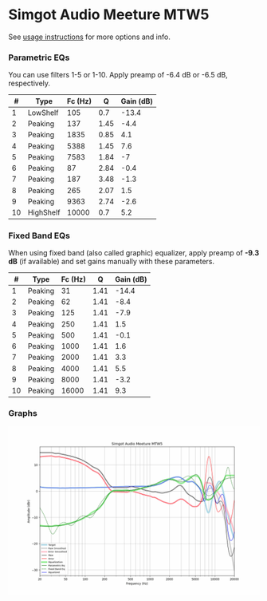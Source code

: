 # Simgot Audio Meeture MTW5
See [usage instructions](https://github.com/jaakkopasanen/AutoEq#usage) for more options and info.

### Parametric EQs
You can use filters 1-5 or 1-10. Apply preamp of -6.4 dB or -6.5 dB, respectively.

|   # | Type      |   Fc (Hz) |    Q |   Gain (dB) |
|-----|-----------|-----------|------|-------------|
|   1 | LowShelf  |       105 | 0.7  |       -13.4 |
|   2 | Peaking   |       137 | 1.45 |        -4.4 |
|   3 | Peaking   |      1835 | 0.85 |         4.1 |
|   4 | Peaking   |      5388 | 1.45 |         7.6 |
|   5 | Peaking   |      7583 | 1.84 |        -7   |
|   6 | Peaking   |        87 | 2.84 |        -0.4 |
|   7 | Peaking   |       187 | 3.48 |        -1.3 |
|   8 | Peaking   |       265 | 2.07 |         1.5 |
|   9 | Peaking   |      9363 | 2.74 |        -2.6 |
|  10 | HighShelf |     10000 | 0.7  |         5.2 |

### Fixed Band EQs
When using fixed band (also called graphic) equalizer, apply preamp of **-9.3 dB** (if available) and set gains manually with these parameters.

|   # | Type    |   Fc (Hz) |    Q |   Gain (dB) |
|-----|---------|-----------|------|-------------|
|   1 | Peaking |        31 | 1.41 |       -14.4 |
|   2 | Peaking |        62 | 1.41 |        -8.4 |
|   3 | Peaking |       125 | 1.41 |        -7.9 |
|   4 | Peaking |       250 | 1.41 |         1.5 |
|   5 | Peaking |       500 | 1.41 |        -0.1 |
|   6 | Peaking |      1000 | 1.41 |         1.6 |
|   7 | Peaking |      2000 | 1.41 |         3.3 |
|   8 | Peaking |      4000 | 1.41 |         5.5 |
|   9 | Peaking |      8000 | 1.41 |        -3.2 |
|  10 | Peaking |     16000 | 1.41 |         9.3 |

### Graphs
![](./Simgot%20Audio%20Meeture%20MTW5.png)
